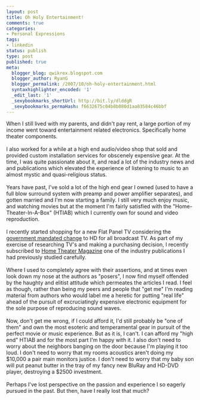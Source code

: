 ```yaml
---
layout: post
title: Oh Holy Entertainment!
comments: true
categories:
- Personal Expressions
tags:
- linkedin
status: publish
type: post
published: true
meta:
  blogger_blog: qwikrex.blogspot.com
  blogger_author: RyanG
  blogger_permalink: /2007/10/oh-holy-entertainment.html
  syntaxhighlighter_encoded: '1'
  _edit_last: '1'
  _sexybookmarks_shortUrl: http://bit.ly/dlddgR
  _sexybookmarks_permaHash: f6632675c04b8b080d1aa83584c46bbf
---
```

When I still lived with my parents, and didn't pay rent, a large portion of my income went toward entertainment related electronics.  Specifically home theater components.<br /><br />I also worked for a while at a high end audio/video shop that sold and provided custom installation services for obscenely expensive gear.  At the time, I was quite passionate about it, and read a lot of the industry news and and publications which elevated the experience of listening to music to an almost mystic and quasi-religious status.<br /><br />Years have past, I've sold a lot of the high end gear I owned (used to have a full blow surround system with preamp and power amplifier separates), and gotten married and I'm now starting a family.  I still very much enjoy music, and watching movies but at the moment I'm fairly satisfied with the "Home-Theater-In-A-Box" (HTIAB) which I currently own for sound and video reproduction.<br /><br />I recently started shopping for a new Flat Panel TV considering the <a href="http://en.wikipedia.org/wiki/High-definition_television_in_the_United_States">government mandated change</a> to HD for all broadcast TV.  As part of my exercise of researching TV's and making a purchasing decision, I recently subscribed to <a href="http://www.hometheatermag.com/">Home Theater Magazine</a> one of the industry publications I had previously studied carefully.<br /><br />Where I used to completely agree with their assertions, and at times even look down my nose at the authors as "posers", I now find myself offended by the haughty and elitist attitude which permeates the articles I read.  I feel as though, rather than being my peers and people that "get me" I'm reading material from authors who would label me a heretic for putting "real life" ahead of the pursuit of excruciatingly expensive electronic equipment for the sole purpose of reproducing sound waves.<br /><br />Now, don't get me wrong, if I could afford it, I'd still probably be "one of them" and own the most esoteric and temperamental gear in pursuit of the perfect movie or music experience.  But as it is, I can't.  I can afford my "high end" HTIAB and for the most part I'm happy with it.  I also don't need to worry about the neighbors banging on the door because I'm playing it too loud.  I don't need to worry that my rooms acoustics aren't doing my $10,000 a pair main monitors justice.  I don't need to worry that my baby son will put peanut butter in the tray of my fancy new BluRay and HD-DVD player, destroying a $2500 investment.<br /><br />Perhaps I've lost perspective on the passion and experience I so eagerly pursued in the past.  But then, have I really lost that much?
